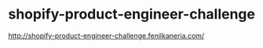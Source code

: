 # shopify-product-engineer-challenge

<a href="http://shopify-product-engineer-challenge.fenilkaneria.com/" target="_blank">http://shopify-product-engineer-challenge.fenilkaneria.com/</a>
